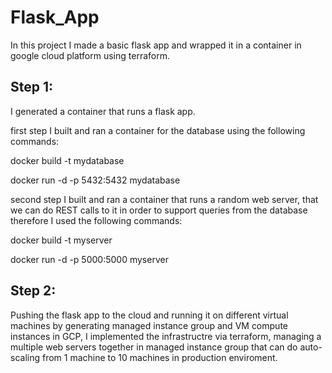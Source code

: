 # Flask_App
In this project I made a basic flask app and wrapped it in a container in google cloud platform using terraform.
## Step 1:
I generated a container that runs a flask app.

first step I built and ran a container for the database using the following commands:

  docker build -t mydatabase
  
  docker run -d -p 5432:5432 mydatabase

second step I built and ran a container that runs a random web server, that we can do REST calls to it in order to support queries from the database
therefore I used the following commands:

  docker build -t myserver
  
  docker run -d -p 5000:5000 myserver
  
  ## Step 2:
  Pushing the flask app to the cloud and running it on different virtual machines by generating managed instance group and VM compute instances in GCP, 
  I implemented the infrastructre via terraform, managing a multiple web servers together in managed instance group that can do auto-scaling from 1 machine to 10 machines
  in production enviroment.
 
 
